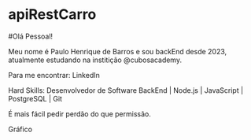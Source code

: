# apiRestCarro

#Olá Pessoal!

Meu nome é Paulo Henrique de Barros e sou backEnd desde 2023, atualmente estudando na institição @cubosacademy.

Para me encontrar:
LinkedIn 

Hard Skills:
Desenvolvedor de Software BackEnd | Node.js | JavaScript | PostgreSQL  | Git

É mais fácil pedir perdão do que permissão.

Gráfico 
